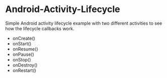 # Android-Activity-Lifecycle

Simple Android activity lifecycle example with two different activities to see how the lifecycle callbacks work.

* onCreate()
* onStart()
* onResume()
* onPause()
* onStop()
* onDestroy()
* onRestart()
